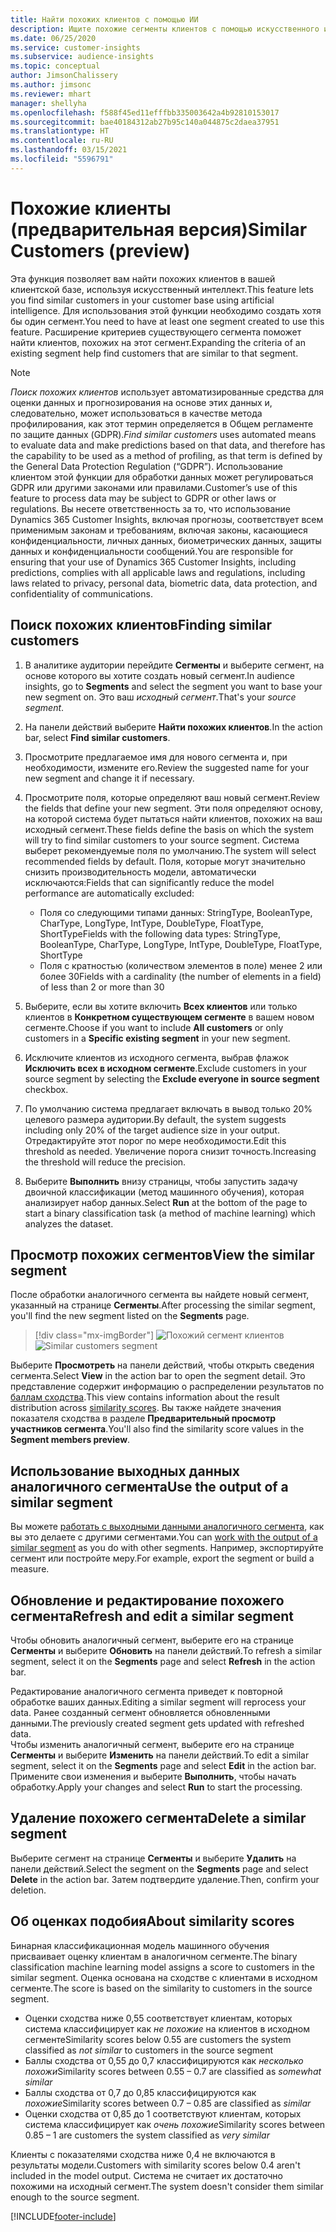 ```yaml
---
title: Найти похожих клиентов с помощью ИИ
description: Ищите похожие сегменты клиентов с помощью искусственного интеллекта.
ms.date: 06/25/2020
ms.service: customer-insights
ms.subservice: audience-insights
ms.topic: conceptual
author: JimsonChalissery
ms.author: jimsonc
ms.reviewer: mhart
manager: shellyha
ms.openlocfilehash: f588f45ed11efffbb335003642a4b92810153017
ms.sourcegitcommit: bae40184312ab27b95c140a044875c2daea37951
ms.translationtype: HT
ms.contentlocale: ru-RU
ms.lasthandoff: 03/15/2021
ms.locfileid: "5596791"
---
```

# <a name="similar-customers-preview"></a><span data-ttu-id="ec3f3-103">Похожие клиенты (предварительная версия)</span><span class="sxs-lookup"><span data-stu-id="ec3f3-103">Similar Customers (preview)</span></span>

<span data-ttu-id="ec3f3-104">Эта функция позволяет вам найти похожих клиентов в вашей клиентской базе, используя искусственный интеллект.</span><span class="sxs-lookup"><span data-stu-id="ec3f3-104">This feature lets you find similar customers in your customer base using artificial intelligence.</span></span> <span data-ttu-id="ec3f3-105">Для использования этой функции необходимо создать хотя бы один сегмент.</span><span class="sxs-lookup"><span data-stu-id="ec3f3-105">You need to have at least one segment created to use this feature.</span></span> <span data-ttu-id="ec3f3-106">Расширение критериев существующего сегмента поможет найти клиентов, похожих на этот сегмент.</span><span class="sxs-lookup"><span data-stu-id="ec3f3-106">Expanding the criteria of an existing segment help find customers that are similar to that segment.</span></span>

> [!NOTE]
> <span data-ttu-id="ec3f3-107">*Поиск похожих клиентов* использует автоматизированные средства для оценки данных и прогнозирования на основе этих данных и, следовательно, может использоваться в качестве метода профилирования, как этот термин определяется в Общем регламенте по защите данных (GDPR).</span><span class="sxs-lookup"><span data-stu-id="ec3f3-107">*Find similar customers* uses automated means to evaluate data and make predictions based on that data, and therefore has the capability to be used as a method of profiling, as that term is defined by the General Data Protection Regulation (“GDPR”).</span></span> <span data-ttu-id="ec3f3-108">Использование клиентом этой функции для обработки данных может регулироваться GDPR или другими законами или правилами.</span><span class="sxs-lookup"><span data-stu-id="ec3f3-108">Customer’s use of this feature to process data may be subject to GDPR or other laws or regulations.</span></span> <span data-ttu-id="ec3f3-109">Вы несете ответственность за то, что использование Dynamics 365 Customer Insights, включая прогнозы, соответствует всем применимым законам и требованиям, включая законы, касающиеся конфиденциальности, личных данных, биометрических данных, защиты данных и конфиденциальности сообщений.</span><span class="sxs-lookup"><span data-stu-id="ec3f3-109">You are responsible for ensuring that your use of Dynamics 365 Customer Insights, including predictions, complies with all applicable laws and regulations, including laws related to privacy, personal data, biometric data, data protection, and confidentiality of communications.</span></span>

## <a name="finding-similar-customers"></a><span data-ttu-id="ec3f3-110">Поиск похожих клиентов</span><span class="sxs-lookup"><span data-stu-id="ec3f3-110">Finding similar customers</span></span>

1. <span data-ttu-id="ec3f3-111">В аналитике аудитории перейдите **Сегменты** и выберите сегмент, на основе которого вы хотите создать новый сегмент.</span><span class="sxs-lookup"><span data-stu-id="ec3f3-111">In audience insights, go to **Segments** and select the segment you want to base your new segment on.</span></span> <span data-ttu-id="ec3f3-112">Это ваш *исходный сегмент*.</span><span class="sxs-lookup"><span data-stu-id="ec3f3-112">That's your *source segment*.</span></span>

1. <span data-ttu-id="ec3f3-113">На панели действий выберите **Найти похожих клиентов**.</span><span class="sxs-lookup"><span data-stu-id="ec3f3-113">In the action bar, select **Find similar customers**.</span></span>

1. <span data-ttu-id="ec3f3-114">Просмотрите предлагаемое имя для нового сегмента и, при необходимости, измените его.</span><span class="sxs-lookup"><span data-stu-id="ec3f3-114">Review the suggested name for your new segment and change it if necessary.</span></span>

1. <span data-ttu-id="ec3f3-115">Просмотрите поля, которые определяют ваш новый сегмент.</span><span class="sxs-lookup"><span data-stu-id="ec3f3-115">Review the fields that define your new segment.</span></span> <span data-ttu-id="ec3f3-116">Эти поля определяют основу, на которой система будет пытаться найти клиентов, похожих на ваш исходный сегмент.</span><span class="sxs-lookup"><span data-stu-id="ec3f3-116">These fields define the basis on which the system will try to find similar customers to your source segment.</span></span> <span data-ttu-id="ec3f3-117">Система выберет рекомендуемые поля по умолчанию.</span><span class="sxs-lookup"><span data-stu-id="ec3f3-117">The system will select recommended fields by default.</span></span>
  <span data-ttu-id="ec3f3-118">Поля, которые могут значительно снизить производительность модели, автоматически исключаются:</span><span class="sxs-lookup"><span data-stu-id="ec3f3-118">Fields that can significantly reduce the model performance are automatically excluded:</span></span>
  
   - <span data-ttu-id="ec3f3-119">Поля со следующими типами данных: StringType, BooleanType, CharType, LongType, IntType, DoubleType, FloatType, ShortType</span><span class="sxs-lookup"><span data-stu-id="ec3f3-119">Fields with the following data types: StringType, BooleanType, CharType, LongType, IntType, DoubleType, FloatType, ShortType</span></span>
   - <span data-ttu-id="ec3f3-120">Поля с кратностью (количеством элементов в поле) менее 2 или более 30</span><span class="sxs-lookup"><span data-stu-id="ec3f3-120">Fields with a cardinality (the number of elements in a field) of less than 2 or more than 30</span></span>

1. <span data-ttu-id="ec3f3-121">Выберите, если вы хотите включить **Всех клиентов** или только клиентов в **Конкретном существующем сегменте** в вашем новом сегменте.</span><span class="sxs-lookup"><span data-stu-id="ec3f3-121">Choose if you want to include **All customers** or only customers in a **Specific existing segment** in your new segment.</span></span>

1. <span data-ttu-id="ec3f3-122">Исключите клиентов из исходного сегмента, выбрав флажок **Исключить всех в исходном сегменте**.</span><span class="sxs-lookup"><span data-stu-id="ec3f3-122">Exclude customers in your source segment by selecting the **Exclude everyone in source segment** checkbox.</span></span>

1. <span data-ttu-id="ec3f3-123">По умолчанию система предлагает включать в вывод только 20% целевого размера аудитории.</span><span class="sxs-lookup"><span data-stu-id="ec3f3-123">By default, the system suggests including only 20% of the target audience size in your output.</span></span> <span data-ttu-id="ec3f3-124">Отредактируйте этот порог по мере необходимости.</span><span class="sxs-lookup"><span data-stu-id="ec3f3-124">Edit this threshold as needed.</span></span> <span data-ttu-id="ec3f3-125">Увеличение порога снизит точность.</span><span class="sxs-lookup"><span data-stu-id="ec3f3-125">Increasing the threshold will reduce the precision.</span></span>

1. <span data-ttu-id="ec3f3-126">Выберите **Выполнить** внизу страницы, чтобы запустить задачу двоичной классификации (метод машинного обучения), которая анализирует набор данных.</span><span class="sxs-lookup"><span data-stu-id="ec3f3-126">Select **Run** at the bottom of the page to start a binary classification task (a method of machine learning) which analyzes the dataset.</span></span>

## <a name="view-the-similar-segment"></a><span data-ttu-id="ec3f3-127">Просмотр похожих сегментов</span><span class="sxs-lookup"><span data-stu-id="ec3f3-127">View the similar segment</span></span>

<span data-ttu-id="ec3f3-128">После обработки аналогичного сегмента вы найдете новый сегмент, указанный на странице **Сегменты**.</span><span class="sxs-lookup"><span data-stu-id="ec3f3-128">After processing the similar segment, you'll find the new segment listed on the **Segments** page.</span></span>

> [!div class="mx-imgBorder"]
> <span data-ttu-id="ec3f3-129">![Похожий сегмент клиентов](media/expanded-segment.png "Сегмент похожих клиентов")</span><span class="sxs-lookup"><span data-stu-id="ec3f3-129">![Similar customers segment](media/expanded-segment.png "Similar customers segment")</span></span>

<span data-ttu-id="ec3f3-130">Выберите **Просмотреть** на панели действий, чтобы открыть сведения сегмента.</span><span class="sxs-lookup"><span data-stu-id="ec3f3-130">Select **View** in the action bar to open the segment detail.</span></span> <span data-ttu-id="ec3f3-131">Это представление содержит информацию о распределении результатов по [баллам сходства](#about-similarity-scores).</span><span class="sxs-lookup"><span data-stu-id="ec3f3-131">This view contains information about the result distribution across [similarity scores](#about-similarity-scores).</span></span> <span data-ttu-id="ec3f3-132">Вы также найдете значения показателя сходства в разделе **Предварительный просмотр участников сегмента**.</span><span class="sxs-lookup"><span data-stu-id="ec3f3-132">You'll also find the similarity score values in the **Segment members preview**.</span></span>

## <a name="use-the-output-of-a-similar-segment"></a><span data-ttu-id="ec3f3-133">Использование выходных данных аналогичного сегмента</span><span class="sxs-lookup"><span data-stu-id="ec3f3-133">Use the output of a similar segment</span></span>

<span data-ttu-id="ec3f3-134">Вы можете [работать с выходными данными аналогичного сегмента](segments.md), как вы это делаете с другими сегментами.</span><span class="sxs-lookup"><span data-stu-id="ec3f3-134">You can [work with the output of a similar segment](segments.md) as you do with other segments.</span></span> <span data-ttu-id="ec3f3-135">Например, экспортируйте сегмент или постройте меру.</span><span class="sxs-lookup"><span data-stu-id="ec3f3-135">For example, export the segment or build a measure.</span></span>

## <a name="refresh-and-edit-a-similar-segment"></a><span data-ttu-id="ec3f3-136">Обновление и редактирование похожего сегмента</span><span class="sxs-lookup"><span data-stu-id="ec3f3-136">Refresh and edit a similar segment</span></span>

<span data-ttu-id="ec3f3-137">Чтобы обновить аналогичный сегмент, выберите его на странице **Сегменты** и выберите **Обновить** на панели действий.</span><span class="sxs-lookup"><span data-stu-id="ec3f3-137">To refresh a similar segment, select it on the **Segments** page and select **Refresh** in the action bar.</span></span>

<span data-ttu-id="ec3f3-138">Редактирование аналогичного сегмента приведет к повторной обработке ваших данных.</span><span class="sxs-lookup"><span data-stu-id="ec3f3-138">Editing a similar segment will reprocess your data.</span></span> <span data-ttu-id="ec3f3-139">Ранее созданный сегмент обновляется обновленными данными.</span><span class="sxs-lookup"><span data-stu-id="ec3f3-139">The previously created segment gets updated with refreshed data.</span></span>    
<span data-ttu-id="ec3f3-140">Чтобы изменить аналогичный сегмент, выберите его на странице **Сегменты** и выберите **Изменить** на панели действий.</span><span class="sxs-lookup"><span data-stu-id="ec3f3-140">To edit a similar segment, select it on the **Segments** page and select **Edit** in the action bar.</span></span> <span data-ttu-id="ec3f3-141">Примените свои изменения и выберите **Выполнить**, чтобы начать обработку.</span><span class="sxs-lookup"><span data-stu-id="ec3f3-141">Apply your changes and select **Run** to start the processing.</span></span>

## <a name="delete-a-similar-segment"></a><span data-ttu-id="ec3f3-142">Удаление похожего сегмента</span><span class="sxs-lookup"><span data-stu-id="ec3f3-142">Delete a similar segment</span></span>

<span data-ttu-id="ec3f3-143">Выберите сегмент на странице **Сегменты** и выберите **Удалить** на панели действий.</span><span class="sxs-lookup"><span data-stu-id="ec3f3-143">Select the segment on the **Segments** page and select **Delete** in the action bar.</span></span> <span data-ttu-id="ec3f3-144">Затем подтвердите удаление.</span><span class="sxs-lookup"><span data-stu-id="ec3f3-144">Then, confirm your deletion.</span></span>

## <a name="about-similarity-scores"></a><span data-ttu-id="ec3f3-145">Об оценках подобия</span><span class="sxs-lookup"><span data-stu-id="ec3f3-145">About similarity scores</span></span>

<span data-ttu-id="ec3f3-146">Бинарная классификационная модель машинного обучения присваивает оценку клиентам в аналогичном сегменте.</span><span class="sxs-lookup"><span data-stu-id="ec3f3-146">The binary classification machine learning model assigns a score to customers in the similar segment.</span></span> <span data-ttu-id="ec3f3-147">Оценка основана на сходстве с клиентами в исходном сегменте.</span><span class="sxs-lookup"><span data-stu-id="ec3f3-147">The score is based on the similarity to customers in the source segment.</span></span>

- <span data-ttu-id="ec3f3-148">Оценки сходства ниже 0,55 соответствует клиентам, которых система классифицирует как *не похожие* на клиентов в исходном сегменте</span><span class="sxs-lookup"><span data-stu-id="ec3f3-148">Similarity scores below 0.55 are customers the system classified as *not similar* to customers in the source segment</span></span>
- <span data-ttu-id="ec3f3-149">Баллы сходства от 0,55 до 0,7 классифицируются как *несколько похожи*</span><span class="sxs-lookup"><span data-stu-id="ec3f3-149">Similarity scores between 0.55 – 0.7 are classified as *somewhat similar*</span></span>
- <span data-ttu-id="ec3f3-150">Баллы сходства от 0,7 до 0,85 классифицируются как *похожие*</span><span class="sxs-lookup"><span data-stu-id="ec3f3-150">Similarity scores between 0.7 – 0.85 are classified as *similar*</span></span>
- <span data-ttu-id="ec3f3-151">Оценки сходства от 0,85 до 1 соответствуют клиентам, которых система классифицирует как *очень похожие*</span><span class="sxs-lookup"><span data-stu-id="ec3f3-151">Similarity scores between 0.85 – 1 are customers the system classified as *very similar*</span></span>

<span data-ttu-id="ec3f3-152">Клиенты с показателями сходства ниже 0,4 не включаются в результаты модели.</span><span class="sxs-lookup"><span data-stu-id="ec3f3-152">Customers with similarity scores below 0.4 aren't included in the model output.</span></span> <span data-ttu-id="ec3f3-153">Система не считает их достаточно похожими на исходный сегмент.</span><span class="sxs-lookup"><span data-stu-id="ec3f3-153">The system doesn't consider them similar enough to the source segment.</span></span>


[!INCLUDE[footer-include](../includes/footer-banner.md)]